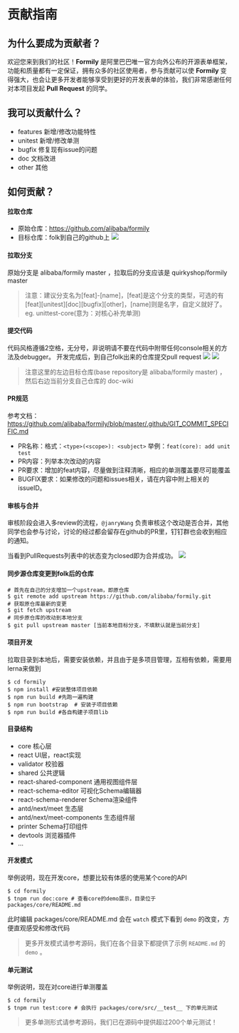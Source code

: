 # 贡献指南

## 为什么要成为贡献者？

欢迎您来到我们的社区！**Formily** 是阿里巴巴唯一官方向外公布的开源表单框架，功能和质量都有一定保证，拥有众多的社区使用者，参与贡献可以使 **Formily** 变得强大，也会让更多开发者能够享受到更好的开发表单的体验，我们非常感谢任何对本项目发起 **Pull Request** 的同学。

## 我可以贡献什么？

* features 新增/修改功能特性
* unitest 新增/修改单测
* bugfix 修复现有issue的问题
* doc 文档改进
* other 其他

## 如何贡献？

#### 拉取仓库
* 原始仓库：https://github.com/alibaba/formily
* 目标仓库：folk到自己的github上
![](https://img.alicdn.com/tfs/TB1NLrjxXY7gK0jSZKzXXaikpXa-2206-490.png)

#### 拉取分支
原始分支是 alibaba/formily master ，拉取后的分支应该是 quirkyshop/formily master
> 注意：建议分支名为[feat]-[name]，[feat]是这个分支的类型，可选的有[feat][unitest][doc][bugfix][other]，[name]则是名字，自定义就好了。eg. unittest-core(意为：对核心补充单测)

#### 提交代码
​
代码风格遵循2空格，无分号，非说明请不要在代码中附带任何console相关的方法及debugger。
开发完成后，到自己folk出来的仓库提交pull request
![](https://img.alicdn.com/tfs/TB1HSvqxkT2gK0jSZFkXXcIQFXa-2050-898.png)
![](https://img.alicdn.com/tfs/TB1O.6mxbr1gK0jSZR0XXbP8XXa-1696-254.png)
> 注意这里的左边目标仓库(base repository是 alibaba/formily master) ，然后右边当前分支自己仓库的 doc-wiki

#### PR规范
参考文档：https://github.com/alibaba/formily/blob/master/.github/GIT_COMMIT_SPECIFIC.md
* PR名称：格式：`<type>(<scope>): <subject>` 举例：`feat(core): add unit test` 
* PR内容：列举本次改动的内容
* PR要求：增加的feat内容，尽量做到注释清晰，相应的单测覆盖要尽可能覆盖
* BUGFIX要求：如果修改的问题和issues相关，请在内容中附上相关的issueID。

#### 审核与合并
审核阶段会进入多review的流程，`@janryWang` 负责审核这个改动是否合并，其他同学也会参与讨论，讨论的经过都会留存在github的PR里，钉钉群也会收到相应的通知。

当看到PullRequests列表中的状态变为closed即为合并成功。
![](https://img.alicdn.com/tfs/TB1HUnjxXY7gK0jSZKzXXaikpXa-964-104.png)

#### 同步源仓库变更到folk后的仓库

```shell
# 首先在自己的分支增加一个upstream，即原仓库
$ git remote add upstream https://github.com/alibaba/formily.git
# 获取原仓库最新的变更
$ git fetch upstream
# 同步原仓库的改动到本地分支
$ git pull upstream master [当前本地目标分支，不填默认就是当前分支]
```

#### 项目开发
拉取目录到本地后，需要安装依赖，并且由于是多项目管理，互相有依赖，需要用lerna来做到
```shell
$ cd formily
$ npm install #安装整体项目依赖
$ npm run build #先跑一遍构建
$ npm run bootstrap  # 安装子项目依赖
$ npm run build #各自构建子项目lib
```

#### 目录结构
* core 核心层
* react UI层，react实现
* validator 校验器
* shared 公共逻辑
* react-shared-component 通用视图组件层
* react-schema-editor 可视化Schema编辑器
* react-schema-renderer Schema渲染组件
* antd/next/meet 生态层
* antd/next/meet-components 生态组件层
* printer Schema打印组件
* devtools 浏览器插件
* ...

#### 开发模式
举例说明，现在开发core，想要比较有体感的使用某个core的API
```shell
$ cd formily
$ tnpm run doc:core # 查看core的demo展示，目录位于 packages/core/README.md
```
此时编辑 packages/core/README.md 会在 `watch` 模式下看到 `demo` 的改变，方便直观感受和修改代码

> 更多开发模式请参考源码，我们在各个目录下都提供了示例 `README.md` 的 `demo` 。

#### 单元测试
举例说明，现在对core进行单测覆盖
```shell
$ cd formily
$ tnpm run test:core # 会执行 packages/core/src/__test__ 下的单元测试
```
> 更多单测形式请参考源码，我们已在源码中提供超过200个单元测试！
